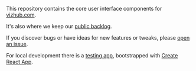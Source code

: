 This repository contains the core user interface components for [vizhub.com](https://vizhub.com).

It's also where we keep our [public backlog](https://github.com/datavis-tech/vizhub-ui/projects/1).

If you discover bugs or have ideas for new features or tweaks, please [open an issue](https://github.com/datavis-tech/vizhub-ui/issues/new).

For local development there is a [testing app](./src/App.js), bootstrapped with [Create React App](https://github.com/facebook/create-react-app).
